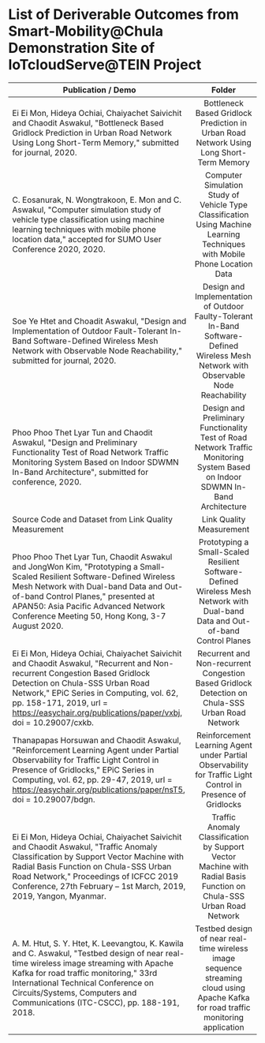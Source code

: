 # List of Deriverable Outcomes from Smart-Mobility@Chula Demonstration Site of IoTcloudServe@TEIN Project

| Publication / Demo       | Folder| 
| ------------- |:-------------:| 
| Ei Ei Mon, Hideya Ochiai, Chaiyachet Saivichit and Chaodit Aswakul, "Bottleneck Based Gridlock Prediction in Urban Road Network Using Long Short-Term Memory," submitted for journal, 2020.| Bottleneck Based Gridlock Prediction in Urban Road Network Using Long Short-Term Memory | 
|C. Eosanurak, N. Wongtrakoon, E. Mon and C. Aswakul, "Computer simulation study of vehicle type classification using machine learning techniques with mobile phone location data," accepted for SUMO User Conference 2020, 2020.     |Computer Simulation Study of Vehicle Type Classification Using Machine Learning Techniques with Mobile Phone Location Data|   
| Soe Ye Htet and Choadit Aswakul, "Design and Implementation of Outdoor Fault-Tolerant In-Band Software-Defined Wireless Mesh Network with Observable Node Reachability," submitted for journal, 2020.| Design and Implementation of Outdoor Faulty-Tolerant In-Band Software-Defined Wireless Mesh Network with Observable Node Reachability     | 
|  Phoo Phoo Thet Lyar Tun and Chaodit Aswakul, "Design and Preliminary Functionality Test of Road Network Traffic Monitoring System Based on Indoor SDWMN In-Band Architecture", submitted for conference, 2020.|Design and Preliminary Functionality Test of Road Network Traffic Monitoring System Based on Indoor SDWMN In-Band Architecture     | 
|Source Code and Dataset from Link Quality Measurement | Link Quality Measurement|
|Phoo Phoo Thet Lyar Tun, Chaodit Aswakul and JongWon Kim, "Prototyping a Small-Scaled Resilient Software-Defined Wireless Mesh Network with Dual-band Data and Out-of-band Control Planes,"  presented at APAN50: Asia Pacific Advanced Network Conference Meeting 50, Hong Kong, 3-7 August 2020.|Prototyping a Small-Scaled Resilient Software-Defined Wireless Mesh Network with Dual-band Data and Out-of-band Control Planes|
|Ei Ei Mon, Hideya Ochiai, Chaiyachet Saivichit and Chaodit Aswakul, "Recurrent and Non-recurrent Congestion Based Gridlock Detection on Chula-SSS Urban Road Network," EPiC Series in Computing, vol. 62, pp. 158-171, 2019, url = https://easychair.org/publications/paper/vxbj, doi = 10.29007/cxkb.|Recurrent and Non-recurrent Congestion Based Gridlock Detection on Chula-SSS Urban Road Network|
|Thanapapas Horsuwan and Chaodit Aswakul, "Reinforcement Learning Agent under Partial Observability for Traffic Light Control in Presence of Gridlocks," EPiC Series in Computing, vol. 62, pp. 29-47, 2019, url = https://easychair.org/publications/paper/nsT5, doi = 10.29007/bdgn.|Reinforcement Learning Agent under Partial Observability for Traffic Light Control in Presence of Gridlocks|
|Ei Ei Mon, Hideya Ochiai, Chaiyachet Saivichit and Chaodit Aswakul, "Traffic Anomaly Classification by Support Vector Machine with Radial Basis Function on Chula-SSS Urban Road Network," Proceedings of ICFCC 2019 Conference, 27th February – 1st March, 2019, 2019, Yangon, Myanmar.|Traffic Anomaly Classification by Support Vector Machine with Radial Basis Function on Chula-SSS Urban Road Network|
| A. M. Htut, S. Y. Htet, K. Leevangtou, K. Kawila and C. Aswakul, "Testbed design of near real-time wireless image streaming with Apache Kafka for road traffic monitoring," 33rd International Technical Conference on Circuits/Systems, Computers and Communications (ITC-CSCC), pp. 188-191, 2018. |Testbed design of near real-time wireless image sequence streaming cloud using Apache Kafka for road traffic monitoring application   | 
